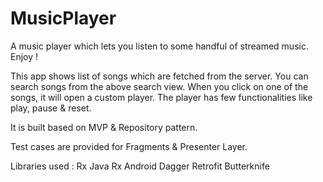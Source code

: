 # MusicPlayer
A music player which lets you listen to some handful of streamed music. Enjoy !

This app shows list of songs which are fetched from the server. You can search songs from the above search view. 
When you click on one of the songs, it will open a custom player. The player has few functionalities like play, pause & reset.

It is built based on MVP & Repository pattern.

Test cases are provided for Fragments & Presenter Layer.

Libraries used : 
Rx Java
Rx Android 
Dagger 
Retrofit
Butterknife
